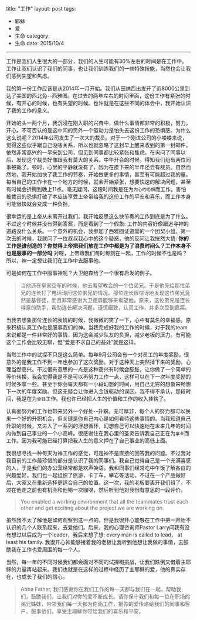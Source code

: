 title: "工作"
layout: post
tags:
  - 耶稣
  - 爱
  - 生命
category:
  - 生命
date: 2015/10/4
---

工作是我们人生很大的一部分，我们的人生可能有30%左右的时间是在工作中。工作让我们认识了我们的同事，也让我们训练我们的一些特殊技能，当然也会让我们感到失望和焦虑。

我的第一份工作应该是从2014年一月开始。我们从田纳西出发开了近8000公里到达了美国的西北角--西雅图。在过去的两年左右的时间里面，这份工作有紧张的时候，有开心的时候，也有失望的时候。也许就是在这些不同的体会中，我开始认识了我的工作的意义。

开始的头一两个月，我沉浸在刚入职的兴奋中，做什么事情都非常的积极，努力，开心。不可否认的是这中间的另外一个驱动力是怕失去这份工作的恐惧感。为什么这么说呢？2014年公司发生了一次大的裁员。对于一个刚进公司的小喽喽来说，觉得这些似乎跟自己没啥关系，所以也就忽略了这封早上醒来收到的第一封邮件。依然非常高兴的一早来到公司，但见到同事都比较紧张和焦虑。在询问了同事以后，发现这个裁员好像跟我有莫大的关系。中午开会的时候，得知我们组有两位同事被裁了。顿时，心里的平静就没有了，因为在接下来的半年还会有裁员。自然而然地，我开始加快了我工作的节奏，开始做更多的事情，甚至有可能超过我的量。每当自己的工作卡在一个地方的时候，就会开始紧张，想要快速的解决问题，甚至有时候会折腾到晚上11点。毫无疑问，这段时间我是在为`内心的恐惧`而工作。害怕被裁员的恐惧打破了本应该享受上帝带给我的这份工作的平安和喜乐，而工作本身可能很快就会变成一种负担。

<!-- more -->

很幸运的是上帝从未离开过我们。我开始反思这么快节奏的工作到底是为了什么。不过这个时候并没有得到答案，而是看到了一个假象: 工作的内容好像跟追寻神的道路没什么关系。一个意外的机会，我参加了西雅图证道堂的一个团契小组。第一次去的时候，我就问了一位叔叔我心中的这个疑惑，他的反问让我恍然大悟: **你的工作是谁创造的？你觉得上帝把我们放在工作中都是为了浪费时间么？工作本身不也是服事的一部分吗** 对呀，上帝跟我们每时每刻在一起，工作的时候不也是吗？所以，神一定想让我们在工作中去服事他。

可是如何在工作中服事神呢？大卫鲍森给了一个很有启发的例子。

> 当他还在皇家空军的时候，他去看望教会的一个位弟兄。于是他先给那位弟兄的连长打了电话询问这位弟兄的情况。那位连长很惊讶地发现这位弟兄竟然是基督徒，而且非常感谢大卫鲍森能够来看望他。原来，这位弟兄是连长得意的助手，帮助连长解决问题，谨慎细致，认真工作，并多次受到嘉奖。

当我去想象那位连长的表情的时候，我微微的笑了一下，心中有莫名的幸福感。原来积极认真工作也是服事我们的神。当我完成好我的工作的时候，对于我的team来说都是一件非常好的事情，因为这会减少队友的负担，减少老板的压力。有可能这个工作会比较无聊，但“爱是不求自己的益处”就是这样。

当然工作中的试探不只是这么简单。每年9月公司会有一个对员工的年度奖励，很意外的是我工作不到一年也参加了这次奖励。对于这种天上突然掉下来的奖励，心理当然高兴。不过很有意思的一点是这种高兴有时候会膨胀，让你做了一个简单的等价转换。我会觉得我是不是可以再努力工作一点，这样可以在下一次年度奖励的时候多拿一些。甚至于你会每天都有一小段幻想的时间，用自己无穷的想象来畅想下一次的年度奖励。但这无疑会让你进入金钱驱动的误区。我不得不承认，那段时间，我是在为`金钱`工作。我也许已经把人生的价值和工作的收入挂钩了。

认真而努力的工作也带来另外一个好处--升职。无可厚非，每个人的努力都可以换来一个好的升职机会，但关键是你自己内心是如何看待这些事情的。当我知道自己升职的时候，又进入了一系列的浮想循环，幻想自己可以快速地在未来几年的时间内做到自己事业的一个小高峰。很感谢住在我心里的圣灵告诉我自己正在为`事业`而工作。因为我可能已经打算把我人生的意义押在了自己事业的高低上面。

我很想寻找一种每天为神工作的感觉，可是神不是直接的回答我的问题。不过我对我目前的工作最珍惜的部分是认识了我的同事们。我自己觉得自己是一个充满喜感的人，于是我们的办公室经常都是欢声笑语。我和同事们经常吃中午饭了解各自的兴趣爱好。我们也一起组织了旅游，卡丁车，攀岩等活动。不过在一个产品做好后，大家又在重新选择更适合自己的位置。这一次，我的老板要离开我们组了，不过在他走之前也有机会和他喝一次咖啡，然后听到他对我很有意思的一段评价。

> You enabled a working environment that all the teammates trust each other and get exciting about the project we are working on.

虽然我不太了解他是如何观察到这一点的，但是我很开心能够在工作中把一开始不认识的几个人联系起来，去爱他们。后来，我的心理咨询师Pastor Larry问我有没有想过以后成为一个leader，我后来想了想: every man is called to lead， at least his family. 我很开心神能够接着我的老板让我听到他想让我做的事情，去鼓励我在工作也爱周围的每一个人。

当然，每一年的不同时候我们都会面对不同的试探喝挑战，让我们跌倒又借着主耶稣的力量再站起来。我们也就是在这样的过程中经历了主耶稣的爱，他的真实存在，也成长了我们的信心。

> Abba Father, 我们感谢你在我们工作的每一天都与我们在一起，帮助我们，鼓励我们，让我们对你的爱不断成长。请你保守我们和每一位在职场的弟兄姊妹，带领我们每一天都为你而工作，把你的爱传递给我们的同事和客户，服事他们，享受主耶稣你带给我们的喜乐和平安。
